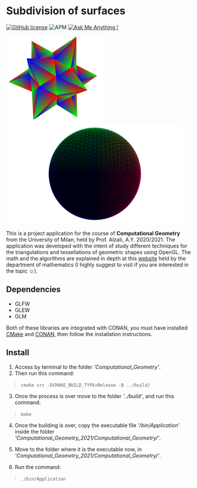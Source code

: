 # Subdivision of surfaces

[![GitHub license](https://img.shields.io/github/license/Naereen/StrapDown.js.svg)](https://github.com/manuelpagliuca/Computational_Geometry_2021/blob/main/LICENSE)
![APM](https://img.shields.io/appveyor/build/gruntjs/grunt)
[![Ask Me Anything !](https://img.shields.io/badge/Ask%20me-anything-1abc9c.svg)](mailto:pagliuca.manuel@gmail.com)

![alt text](rsz_intro.png)
![alt text](rsz_icosphere.png)

This is a project application for the course of **Computational Geometry** from the University of Milan, held by Prof. Alzati, A.Y. 2020/2021. The application
was developed with the intent of study different techniques for the triangulations and tessellations of geometric shapes using OpenGL. The
math and the algorithms are explained in depth at this [website](http://www.mat.unimi.it/users/alzati/Geometria_Computazionale_98-99/apps/trietas/index.html) held by the department of mathematics (I highly suggest
to visit if you are interested in the topic ☺).

## Dependencies

- GLFW
- GLEW
- GLM

Both of these libraries are integrated with CONAN, you must have installed [CMake](https://cmake.org/download/) and [CONAN](https://conan.io/downloads.html), then follow the installation instructions.

## Install

1. Access by terminal to the folder _'Computational_Geometry'_.
2. Then run this command:

> `cmake src -DCMAKE_BUILD_TYPE=Release -B ../build/`

3. Once the process is over move to the folder _'../build'_, and run this command:

> `make`

4. Once the building is over, copy the executable file _'/bin/Application'_ inside the folder _'Computational_Geometry_2021/Computational_Geometry/'_.

5. Move to the folder where it is the executable now, in _'Computational_Geometry_2021/Computational_Geometry/'_.

6. Run the command:

> `./bin/Application`
